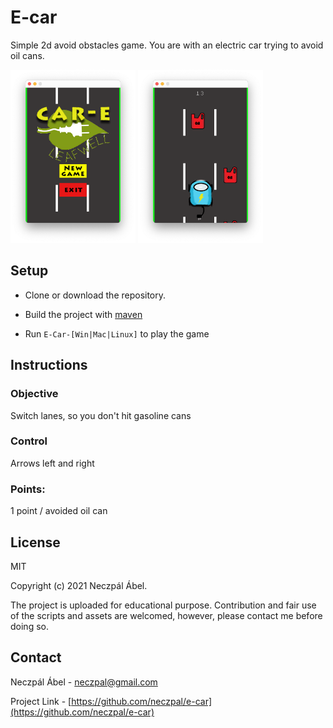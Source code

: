 # E-car

Simple 2d avoid obstacles game.
You are with an electric car trying to avoid oil cans.

<p float="left">
    <img src="https://github.com/neczpal/e-car/raw/master/res/screenshot_main.png" width="200" />
    <img src="https://github.com/neczpal/e-car/raw/master/res/screenshot_game.png" width="200" />
</p>

## Setup

* Clone or download the repository.

* Build the project with [maven](https://maven.apache.org)

* Run `E-Car-[Win|Mac|Linux]` to play the game

## Instructions

### Objective
Switch lanes, so you don't hit gasoline cans

### Control
Arrows left and right

### Points:
1 point / avoided oil can


## License

MIT

Copyright (c) 2021 Neczpál Ábel.

The project is uploaded for educational purpose.
Contribution and fair use of the scripts and assets are welcomed,
however, please contact me before doing so.


## Contact

Neczpál Ábel - [neczpal@gmail.com](mailto:neczpal@gmail.com)

Project Link - [https://github.com/neczpal/e-car](https://github.com/neczpal/e-car)